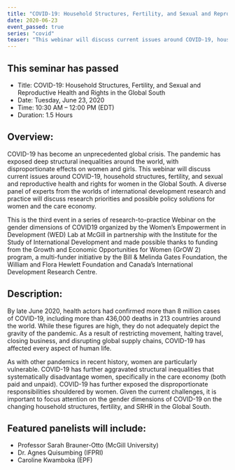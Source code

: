 ```yaml
---
title: "COVID-19: Household Structures, Fertility, and Sexual and Reproductive Health and Rights in the Global South"
date: 2020-06-23
event_passed: true
series: "covid"
teaser: "This webinar will discuss current issues around COVID-19, household structures, fertility, and sexual and reproductive health and rights for women in the Global South."
---
```


<div class="flex flex-col justify-center w-full rounded-lg shadow-xs md:shadow-md my-8 p-4 border border-solid border-gray-200 bg-white">

  <h2 class="text-gray-800 text-lg font-bold mt-1 mb-0">This seminar has passed</h2>
  <ul>
    <li>Title: COVID-19: Household Structures, Fertility, and Sexual and Reproductive Health and Rights in the Global South</li>
    <li>Date: Tuesday, June 23, 2020</li>
    <li>Time: 10:30 AM – 12:00 PM (EDT)</li>
    <li>Duration: 1.5 Hours</li>
  </ul>
  
  <!--
  <div class="flex flex-row-reverse">
    <a class="text-white bg-dark-turquoise rounded-lg p-2 font-bold hover:no-underline hover:bg-light-turquoise" href="https://us02web.zoom.us/webinar/register/WN_d4qFLEyeQK26MQlFa6V05g" rel="external">Join online</a>
  </div>
  -->

</div>

## Overview:

COVID-19 has become an unprecedented global crisis. The pandemic has exposed deep structural inequalities around the world, with disproportionate effects on women and girls. This webinar will discuss current issues around COVID-19, household structures, fertility, and sexual and reproductive health and rights for women in the Global South. A diverse panel of experts from the worlds of international development research and practice will discuss research priorities and possible policy solutions for women and the care economy.

This is the third event in a series of research-to-practice Webinar on the gender dimensions of COVID19 organized by the Women’s Empowerment in Development (WED) Lab at McGill in partnership with the Institute for the Study of International Development and made possible thanks to funding from the Growth and Economic Opportunities for Women (GrOW 2) program, a multi-funder initiative by the Bill & Melinda Gates Foundation, the William and Flora Hewlett Foundation and Canada’s International Development Research Centre.

## Description:

By late June 2020, health actors had confirmed more than 8 million cases of COVID-19, including more than 436,000 deaths in 213 countries around the world. While these figures are high, they do not adequately depict the gravity of the pandemic. As a result of restricting movement, halting travel, closing business, and disrupting global supply chains, COVID-19 has affected every aspect of human life.

As with other pandemics in recent history, women are particularly vulnerable. COVID-19 has further aggravated structural inequalities that systematically disadvantage women, specifically in the care economy (both paid and unpaid). COVID-19 has further exposed the disproportionate responsibilities shouldered by women. Given the current challenges, it is important to focus attention on the gender dimensions of COVID-19 on the changing household structures, fertility, and SRHR in the Global South.

## Featured panelists will include:

* Professor Sarah Brauner-Otto (McGill University)
* Dr. Agnes Quisumbing (IFPRI)
* Caroline Kwamboka (EPF)
